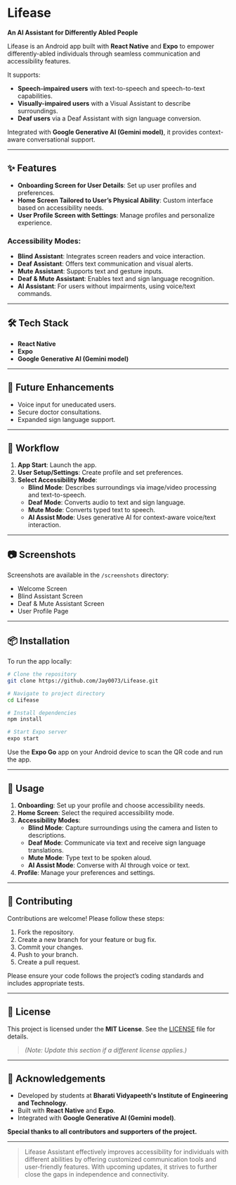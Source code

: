 # Lifease  
**An AI Assistant for Differently Abled People**

Lifease is an Android app built with **React Native** and **Expo** to empower differently-abled individuals through seamless communication and accessibility features. 

It supports:
- **Speech-impaired users** with text-to-speech and speech-to-text capabilities.
- **Visually-impaired users** with a Visual Assistant to describe surroundings.
- **Deaf users** via a Deaf Assistant with sign language conversion.

Integrated with **Google Generative AI (Gemini model)**, it provides context-aware conversational support.

---

## ✨ Features

- **Onboarding Screen for User Details**: Set up user profiles and preferences.
- **Home Screen Tailored to User’s Physical Ability**: Custom interface based on accessibility needs.
- **User Profile Screen with Settings**: Manage profiles and personalize experience.

### Accessibility Modes:
- **Blind Assistant**: Integrates screen readers and voice interaction.
- **Deaf Assistant**: Offers text communication and visual alerts.
- **Mute Assistant**: Supports text and gesture inputs.
- **Deaf & Mute Assistant**: Enables text and sign language recognition.
- **AI Assistant**: For users without impairments, using voice/text commands.

---

## 🛠 Tech Stack

- **React Native**
- **Expo**
- **Google Generative AI (Gemini model)**

---

## 🚀 Future Enhancements

- Voice input for uneducated users.
- Secure doctor consultations.
- Expanded sign language support.

---

## 🔄 Workflow

1. **App Start**: Launch the app.
2. **User Setup/Settings**: Create profile and set preferences.
3. **Select Accessibility Mode**:
   - **Blind Mode**: Describes surroundings via image/video processing and text-to-speech.
   - **Deaf Mode**: Converts audio to text and sign language.
   - **Mute Mode**: Converts typed text to speech.
   - **AI Assist Mode**: Uses generative AI for context-aware voice/text interaction.

---

## 📷 Screenshots

Screenshots are available in the `/screenshots` directory:

- Welcome Screen  
- Blind Assistant Screen  
- Deaf & Mute Assistant Screen  
- User Profile Page

---

## 📦 Installation

To run the app locally:

```bash
# Clone the repository
git clone https://github.com/Jay0073/Lifease.git

# Navigate to project directory
cd Lifease

# Install dependencies
npm install

# Start Expo server
expo start
```

Use the **Expo Go** app on your Android device to scan the QR code and run the app.

---

## 📱 Usage

1. **Onboarding**: Set up your profile and choose accessibility needs.
2. **Home Screen**: Select the required accessibility mode.
3. **Accessibility Modes**:
   - **Blind Mode**: Capture surroundings using the camera and listen to descriptions.
   - **Deaf Mode**: Communicate via text and receive sign language translations.
   - **Mute Mode**: Type text to be spoken aloud.
   - **AI Assist Mode**: Converse with AI through voice or text.
4. **Profile**: Manage your preferences and settings.

---

## 🤝 Contributing

Contributions are welcome! Please follow these steps:

1. Fork the repository.
2. Create a new branch for your feature or bug fix.
3. Commit your changes.
4. Push to your branch.
5. Create a pull request.

Please ensure your code follows the project’s coding standards and includes appropriate tests.

---

## 📄 License

This project is licensed under the **MIT License**. See the [LICENSE](LICENSE) file for details.  
> _(Note: Update this section if a different license applies.)_

---

## 🙏 Acknowledgements

- Developed by students at **Bharati Vidyapeeth's Institute of Engineering and Technology**.
- Built with **React Native** and **Expo**.
- Integrated with **Google Generative AI (Gemini model)**.

**Special thanks to all contributors and supporters of the project.**

---

> Lifease Assistant effectively improves accessibility for individuals with different abilities by offering customized communication tools and user-friendly features. With upcoming updates, it strives to further close the gaps in independence and connectivity.

